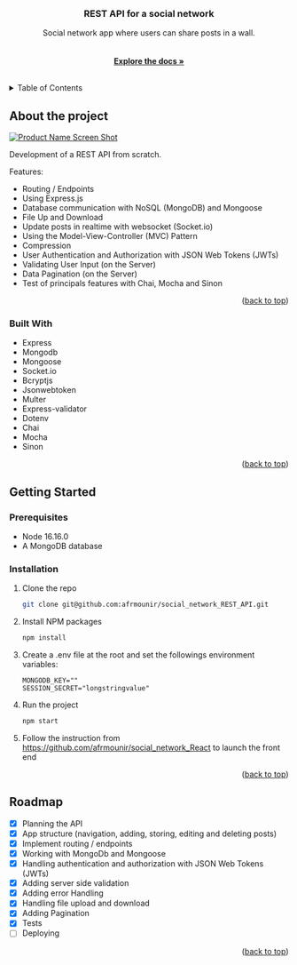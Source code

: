 <a name="readme-top"></a>

<!-- PROJECT LOGO -->
<br />
<div align="center">
  <a href="https://github.com/afrmounir/online_shop">
    <!-- <img src="public/images/logo.png" alt="Logo" width="80" height="80"> -->
  </a>

  <h3 align="center">REST API for a social network</h3>

  <p align="center">
    Social network app where users can share posts in a wall.
    <br />
    <br />
    <a href="https://github.com/afrmounir/social_network_REST_API">
    <br />
    <strong>Explore the docs »</strong></a>
    <br />
    <br />
  </p>
</div>

<!-- TABLE OF CONTENTS -->
<details>
  <summary>Table of Contents</summary>
  <ol>
    <li>
      <a href="#about-the-project">About The Project</a>
      <ul>
        <li><a href="#built-with">Built With</a></li>
      </ul>
    </li>
    <li>
      <a href="#getting-started">Getting Started</a>
      <ul>
        <li><a href="#prerequisites">Prerequisites</a></li>
        <li><a href="#installation">Installation</a></li>
      </ul>
    </li>
    <li><a href="#roadmap">Roadmap</a></li>
  </ol>
</details>

<!-- ABOUT THE PROJECT -->

## About the project

[![Product Name Screen Shot][product-screenshot]](https://example.com)

Development of a REST API from scratch.

Features:

- Routing / Endpoints
- Using Express.js
- Database communication with NoSQL (MongoDB) and Mongoose
- File Up and Download
- Update posts in realtime with websocket (Socket.io)
- Using the Model-View-Controller (MVC) Pattern
- Compression
- User Authentication and Authorization with JSON Web Tokens (JWTs)
- Validating User Input (on the Server)
- Data Pagination (on the Server)
- Test of principals features with Chai, Mocha and Sinon

<p align="right">(<a href="#readme-top">back to top</a>)</p>

### Built With

- Express
- Mongodb
- Mongoose
- Socket.io
- Bcryptjs
- Jsonwebtoken
- Multer
- Express-validator
- Dotenv
- Chai
- Mocha
- Sinon

<p align="right">(<a href="#readme-top">back to top</a>)</p>

<!-- GETTING STARTED -->

## Getting Started

### Prerequisites

- Node 16.16.0
- A MongoDB database

### Installation

1. Clone the repo
   ```sh
   git clone git@github.com:afrmounir/social_network_REST_API.git
   ```
2. Install NPM packages
   ```sh
   npm install
   ```
3. Create a .env file at the root and set the followings environment variables:
   ```
   MONGODB_KEY=""
   SESSION_SECRET="longstringvalue"
   ```
4. Run the project
   ```sh
   npm start
   ```
5. Follow the instruction from https://github.com/afrmounir/social_network_React to launch the front end 

<p align="right">(<a href="#readme-top">back to top</a>)</p>


<!-- ROADMAP -->

## Roadmap

- [x] Planning the API
- [x] App structure (navigation, adding, storing, editing and deleting posts)
- [x] Implement routing / endpoints
- [x] Working with MongoDb and Mongoose
- [x] Handling authentication and authorization with JSON Web Tokens (JWTs)
- [x] Adding server side validation
- [x] Adding error Handling
- [x] Handling file upload and download
- [x] Adding Pagination
- [x] Tests
- [ ] Deploying

<p align="right">(<a href="#readme-top">back to top</a>)</p>



<!-- MARKDOWN LINKS & IMAGES -->
<!-- https://www.markdownguide.org/basic-syntax/#reference-style-links -->

[product-screenshot]: public/images/capture.gif

